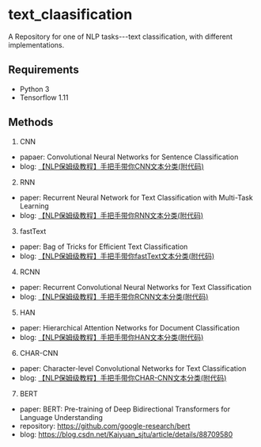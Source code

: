 # text_claasification
A Repository for one of NLP tasks---text classification, with different implementations.
## Requirements
- Python 3
- Tensorflow 1.11
## Methods
1. CNN 
- papaer: Convolutional Neural Networks for Sentence Classification
- blog: [【NLP保姆级教程】手把手带你CNN文本分类(附代码)](https://mp.weixin.qq.com/s?__biz=MzIxMzkwNjM2NQ==&mid=100000370&idx=1&sn=7448bbc1060f70a9098b74fe7698e6af&chksm=17aee4a020d96db667da15dc643bd1a1c30c26f9fb98087e5479d8efadb0a97338080d499317#rd)
2. RNN
- paper: Recurrent Neural Network for Text Classification with Multi-Task Learning
- blog: [【NLP保姆级教程】手把手带你RNN文本分类(附代码)](http://mp.weixin.qq.com/s?__biz=MzIxMzkwNjM2NQ==&mid=100000391&idx=1&sn=f787b51049d3c40e97fce8cc2c24fd00&chksm=17aee45520d96d4388def1cc250954d5b2fd3820a2ebccbc9f8457de5fafe723d2e70b55dc56#rd)
3. fastText
- paper: Bag of Tricks for Efficient Text Classification
- blog: [【NLP保姆级教程】手把手带你fastText文本分类(附代码)](http://mp.weixin.qq.com/s?__biz=MzIxMzkwNjM2NQ==&mid=100000424&idx=2&sn=c1c142753843dcbe32fb820866c3c6f5&chksm=17aee47a20d96d6cd1330bb1681ec22bc88ef415f6f70af866d2258facf276034493e2409b2a#rd)
4. RCNN
- paper: Recurrent Convolutional Neural Networks for Text Classification
- blog: [【NLP保姆级教程】手把手带你RCNN文本分类(附代码)](http://mp.weixin.qq.com/s?__biz=MzIxMzkwNjM2NQ==&mid=100000605&idx=3&sn=13c3300a9a1bd1d8b2288341bcfc54ac&chksm=17aee58f20d96c991042595507ff17f11976c52f698f44de2364d54660b244a88591f4bb7dbd#rd)
5. HAN
- paper: Hierarchical Attention Networks for Document Classification
- blog:  [【NLP保姆级教程】手把手带你HAN文本分类(附代码)](http://mp.weixin.qq.com/s?__biz=MzIxMzkwNjM2NQ==&mid=100000605&idx=1&sn=12e19e0a833bca6d6e384561fc8a0da9&chksm=17aee58f20d96c99b20f565eda28c862039c2dc8f9c9890f0767afdb92b8c51c6386462cb8a0#rd)
6. CHAR-CNN
- paper: Character-level Convolutional Networks for Text Classification
- blog:  [【NLP保姆级教程】手把手带你CHAR-CNN文本分类(附代码)](http://mp.weixin.qq.com/s?__biz=MzIxMzkwNjM2NQ==&mid=100000424&idx=2&sn=c1c142753843dcbe32fb820866c3c6f5&chksm=17aee47a20d96d6cd1330bb1681ec22bc88ef415f6f70af866d2258facf276034493e2409b2a#rd) 
7. BERT  
- paper: BERT: Pre-training of Deep Bidirectional Transformers for Language Understanding  
- repository: https://github.com/google-research/bert  
- blog: https://blog.csdn.net/Kaiyuan_sjtu/article/details/88709580

